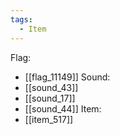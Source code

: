 ```yaml
---
tags:
  - Item
---
```

Flag:
- [[flag_11149]]
Sound:
- [[sound_43]]
- [[sound_17]]
- [[sound_44]]
Item:
- [[item_517]]
